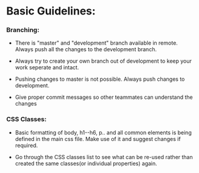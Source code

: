 # Basic Guidelines:

### Branching:
* There is "master" and "development" branch available in remote. Always push all the changes to the development branch.

* Always try to create your own branch out of development to keep your work seperate and intact.

* Pushing changes to master is not possible. Always push changes to development. 

* Give proper commit messages so other teammates can understand the changes

### CSS Classes:
* Basic formatting of body, h1--h6, p.. and all common elements is being defined in the main css file. Make use of it and suggest changes if required.

* Go through the CSS classes list to see what can be re-used rather than created the same classes(or individual properties) again.


